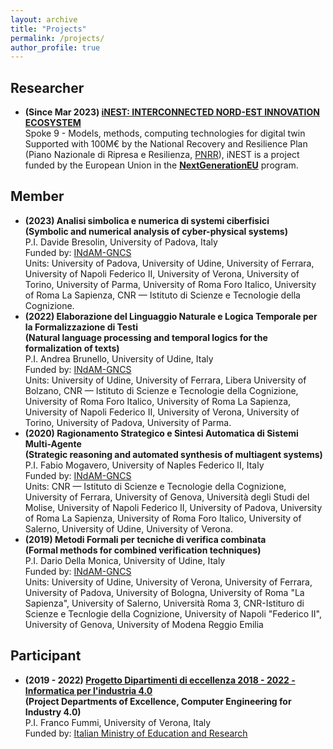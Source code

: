 ```yaml
---
layout: archive
title: "Projects"
permalink: /projects/
author_profile: true
---
```

## Researcher

- **(Since Mar 2023) [iNEST: INTERCONNECTED NORD-EST INNOVATION ECOSYSTEM](https://www.consorzioinest.it/en/)**<br/>
Spoke 9 - Models, methods, computing technologies for digital twin<br/>
Supported with 100M€ by the National Recovery and Resilience Plan (Piano Nazionale di Ripresa e Resilienza, [PNRR](https://www.mef.gov.it/en/focus/The-National-Recovery-and-Resilience-Plan-NRRP/)), iNEST is a project funded by the European Union in the [**NextGenerationEU**](https://next-generation-eu.europa.eu/index_en) program.

## Member

- **(2023) Analisi simbolica e numerica di systemi ciberfisici**<br/>
**(Symbolic and numerical analysis of cyber-physical systems)**<br/>
P.I. Davide Bresolin, University of Padova, Italy<br/>
Funded by: [INdAM-GNCS](https://www.altamatematica.it/gncs/)<br/>
Units: University of Padova, University of Udine, University of Ferrara, University of Napoli Federico II, University of Verona, University of Torino, University of Parma, University of Roma Foro Italico, University of Roma La Sapienza, CNR — Istituto di Scienze e Tecnologie della Cognizione.
- **(2022) Elaborazione del Linguaggio Naturale e Logica Temporale per la Formalizzazione di Testi**<br/>
**(Natural language processing and temporal logics for the formalization of texts)**<br/>
P.I. Andrea Brunello, University of Udine, Italy<br/>
Funded by: [INdAM-GNCS](https://www.altamatematica.it/gncs/)<br/>
Units: University of Udine, University of Ferrara, Libera University of Bolzano, CNR — Istituto di Scienze e Tecnologie della Cognizione, University of Roma Foro Italico, University of Roma La Sapienza, University of Napoli Federico II, University of Verona, University of Torino, University of Padova, University of Parma.
- **(2020) Ragionamento Strategico e Sintesi Automatica di Sistemi Multi-Agente**<br/>
**(Strategic reasoning and automated synthesis of multiagent systems)**<br/>
P.I. Fabio Mogavero, University of Naples Federico II, Italy<br/>
Funded by: [INdAM-GNCS](https://www.altamatematica.it/gncs/)<br/>
Units: CNR — Istituto di Scienze e Tecnologie della Cognizione, University of Ferrara, University of Genova, Università degli Studi del Molise, University of Napoli Federico II, University of Padova, University of Roma La Sapienza, University of Roma Foro Italico, University of Salerno, University of Udine, University of Verona.
- **(2019) Metodi Formali per tecniche di verifica combinata**<br/>
**(Formal methods for combined verification techniques)**<br/>
P.I. Dario Della Monica, University of Udine, Italy<br/>
Funded by: [INdAM-GNCS](https://www.altamatematica.it/gncs/)<br/>
Units: University of Udine, University of Verona, University of Ferrara, University of Padova, University of Bologna, University of Roma "La Sapienza", University of Salerno, Università Roma 3, CNR-Istituro di Scienze e Tecnlogie della Cognizione, University of Napoli "Federico II", University of Genova, University of Modena Reggio Emilia

## Participant

- **(2019 - 2022) [Progetto Dipartimenti di eccellenza 2018 - 2022 - Informatica per l'industria 4.0](https://www.di.univr.it/?ent=progetto&id=4935&lang=en)**<br/>
**(Project Departments of Excellence, Computer Engineering for Industry 4.0)**<br/>
P.I. Franco Fummi, University of Verona, Italy<br/>
Funded by: [Italian Ministry of Education and Research](https://www.mur.gov.it/it/aree-tematiche/universita/programmazione-e-finanziamenti/dipartimenti-di-eccellenza/DdE2018-2022)<br/>